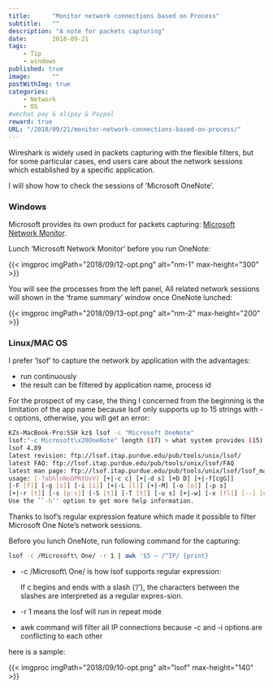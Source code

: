 ```yaml
---
title:      "Monitor network connections based on Process"
subtitle:   ""
description: "A note for packets capturing"
date:       2018-09-21
tags:
    - Tip
    - windows
published: true 
image:      ""
postWithImg: true
categories:
    - Network
    - OS
#wechat pay & alipay & Paypal
reward: true
URL: "/2018/09/21/monitor-network-connections-based-on-process/"
---
```

Wireshark is widely used in packets capturing with the flexible filters, but for some particular cases, end users care about the network sessions which established by a specific application.

I will show how to check the sessions of ‘Microsoft OneNote’.

### Windows

Microsoft provides its own product for packets capturing: [Microsoft Network Monitor](https://www.microsoft.com/en-us/download/4865).

Lunch ‘Microsoft Network Monitor’ before you run OneNote:

{{< imgproc imgPath="2018/09/12-opt.png" alt="nm-1" max-height="300" >}}

You will see the processes from the left panel, All related network sessions will shown in the ‘frame summary’ window once OneNote lunched:

{{< imgproc imgPath="2018/09/13-opt.png" alt="nm-2" max-height="200" >}}

### Linux/MAC OS

I prefer ‘lsof’ to capture the network by application with the advantages:

- run continuously
- the result can be filtered by application name, process id

For the prospect of my case, the thing I concerned from the beginning is the limitation of the app name because lsof only supports up to 15 strings with -c options, otherwise,  you will get an error:

~~~bash
KZs-MacBook-Pro:SSH kz$ lsof -c "Microsoft OneNote"
lsof:"-c Microsoft\x20OneNote" length (17) > what system provides (15)
lsof 4.89
latest revision: ftp://lsof.itap.purdue.edu/pub/tools/unix/lsof/
latest FAQ: ftp://lsof.itap.purdue.edu/pub/tools/unix/lsof/FAQ
latest man page: ftp://lsof.itap.purdue.edu/pub/tools/unix/lsof/lsof_man
usage: [-?abhlnNoOPRtUvV] [+|-c c] [+|-d s] [+D D] [+|-f[cgG]]
[-F [f]] [-g [s]] [-i [i]] [+|-L [l]] [+|-M] [-o [o]] [-p s]
[+|-r [t]] [-s [p:s]] [-S [t]] [-T [t]] [-u s] [+|-w] [-x [fl]] [--] [names]
Use the ``-h'' option to get more help information.
~~~

Thanks to lsof’s regular expression feature which made it possible to filter Microsoft One Note’s network sessions.

Before you lunch OneNote, run following command for the capturing:

~~~bash
lsof -c /Microsoft\ One/ -r 1 | awk '$5 ~ /^IP/ {print}
~~~

- -c /Microsoft\ One/ is how lsof supports regular expression:

    If c begins and ends with a slash (‘/’), the characters between the slashes are interpreted as a regular expres-sion.

- -r 1 means the losf will run in repeat mode
- awk command will filter all IP connections because -c and -i options are conflicting to each other

here is a sample:

{{< imgproc imgPath="2018/09/10-opt.png" alt="lsof" max-height="140" >}}